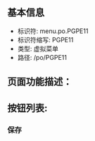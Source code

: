 
## 基本信息

- 标识符: menu.po.PGPE11
- 标识符缩写: PGPE11
- 类型: 虚拟菜单
- 路径: /po/PGPE11

## 页面功能描述：





## 按钮列表:


### 保存


